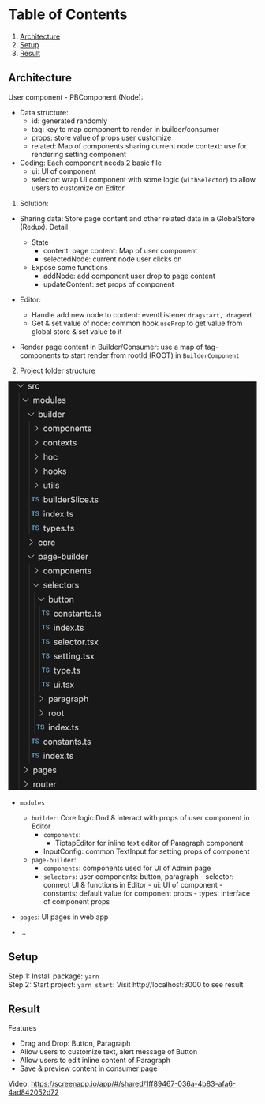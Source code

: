 # Table of Contents

1. [Architecture](#Architecture)
2. [Setup](#Setup)
3. [Result](#Result)

## Architecture

User component - PBComponent (Node):

- Data structure:
  - id: generated randomly
  - tag: key to map component to render in builder/consumer
  - props: store value of props user customize
  - related: Map of components sharing current node context: use for rendering setting component
- Coding: Each component needs 2 basic file
  - ui: UI of component
  - selector: wrap UI component with some logic (`withSelector`) to allow users to customize on Editor

1. Solution:

- Sharing data: Store page content and other related data in a GlobalStore (Redux). Detail

  - State
    - content: page content: Map of user component
    - selectedNode: current node user clicks on
  - Expose some functions
    - addNode: add component user drop to page content
    - updateContent: set props of component

- Editor:

  - Handle add new node to content: eventListener `dragstart, dragend`
  - Get & set value of node: common hook `useProp` to get value from global store & set value to it

- Render page content in Builder/Consumer: use a map of tag-components to start render from rootId (ROOT) in `BuilderComponent`

2. Project folder structure

![Project Structure](project-structure.png)

- `modules`

  - `builder`: Core logic Dnd & interact with props of user component in Editor
    - `components`:
      - TiptapEditor for inline text editor of Paragraph component
    - InputConfig: common TextInput for setting props of component
  - `page-builder`:
    - `components`: components used for UI of Admin page
    - `selectors`: user components: button, paragraph - selector: connect UI & functions in Editor - ui: UI of component - constants: default value for component props - types: interface of component props

- `pages`: UI pages in web app
- ...

## Setup

Step 1: Install package: `yarn`<br />
Step 2: Start project: `yarn start`: Visit http://localhost:3000 to see result

## Result

Features

- Drag and Drop: Button, Paragraph
- Allow users to customize text, alert message of Button
- Allow users to edit inline content of Paragraph
- Save & preview content in consumer page

Video: https://screenapp.io/app/#/shared/1ff89467-036a-4b83-afa6-4ad842052d72
